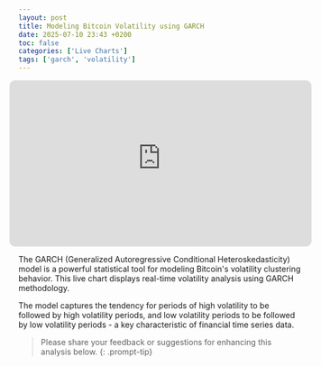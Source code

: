 ```yaml
---
layout: post
title: Modeling Bitcoin Volatility using GARCH
date: 2025-07-10 23:43 +0200
toc: false
categories: ['Live Charts']
tags: ['garch', 'volatility']
---
```


<style>
.iframe-responsive-wrapper {
    position: relative;
    overflow: hidden;
    width: 100%;
    padding-top: 55%; /* 16:9 Aspect Ratio */
}

.full-width-iframe-container {
    margin-left: -1rem;
    margin-right: -1rem;
}

@media (max-width: 768px) {
    .iframe-responsive-wrapper {
        padding-top: 450px;
    }
}
</style>

<link rel="stylesheet" type="text/css" href="/assets/css/spinner.css">
<link rel="stylesheet" type="text/css" href="/assets/css/dashboard.css">

<div class="full-width-iframe-container">
    <div class="iframe-responsive-wrapper">
        <iframe
            src="https://bitcoin-garch-v1-e188439e1223.herokuapp.com/"
            style="position: absolute; top: 0; left: 0; width: 100%; height: 100%; border:none; border-radius: 10px;">
        </iframe>
    </div>
</div>

The GARCH (Generalized Autoregressive Conditional Heteroskedasticity) model is a powerful statistical tool for modeling Bitcoin's volatility clustering behavior. This live chart displays real-time volatility analysis using GARCH methodology.

The model captures the tendency for periods of high volatility to be followed by high volatility periods, and low volatility periods to be followed by low volatility periods - a key characteristic of financial time series data.

> Please share your feedback or suggestions for enhancing this analysis below.
{: .prompt-tip}

